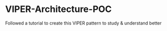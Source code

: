 # VIPER-Architecture-POC
Followed a tutorial to create this VIPER pattern to study &amp; understand better
